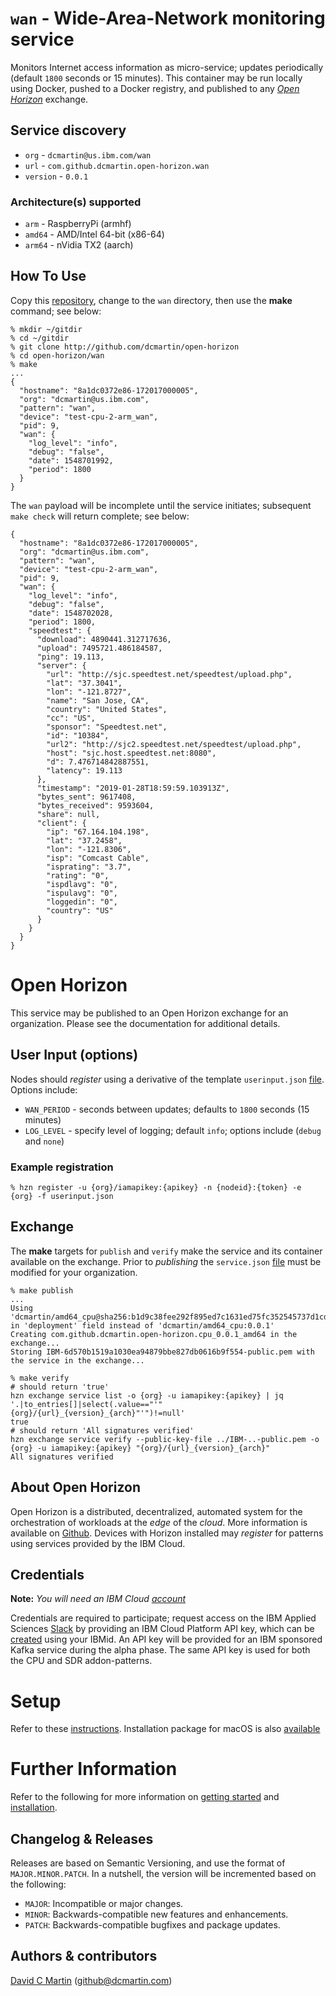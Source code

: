 # `wan` - Wide-Area-Network monitoring service

Monitors Internet access information as micro-service; updates periodically (default `1800` seconds or 15 minutes).  This container may be run locally using Docker, pushed to a Docker registry, and published to any [_Open Horizon_][open-horizon] exchange.

## Service discovery
+ `org` - `dcmartin@us.ibm.com/wan`
+ `url` - `com.github.dcmartin.open-horizon.wan`
+ `version` - `0.0.1`
### Architecture(s) supported
+ `arm` - RaspberryPi (armhf)
+ `amd64` - AMD/Intel 64-bit (x86-64)
+ `arm64` - nVidia TX2 (aarch)

## How To Use

Copy this [repository][repository], change to the `wan` directory, then use the **make** command; see below:

```
% mkdir ~/gitdir
% cd ~/gitdir
% git clone http://github.com/dcmartin/open-horizon
% cd open-horizon/wan
% make
...
{
  "hostname": "8a1dc0372e86-172017000005",
  "org": "dcmartin@us.ibm.com",
  "pattern": "wan",
  "device": "test-cpu-2-arm_wan",
  "pid": 9,
  "wan": {
    "log_level": "info",
    "debug": "false",
    "date": 1548701992,
    "period": 1800
  }
}
```
The `wan` payload will be incomplete until the service initiates; subsequent `make check` will return complete; see below:
```
{
  "hostname": "8a1dc0372e86-172017000005",
  "org": "dcmartin@us.ibm.com",
  "pattern": "wan",
  "device": "test-cpu-2-arm_wan",
  "pid": 9,
  "wan": {
    "log_level": "info",
    "debug": "false",
    "date": 1548702028,
    "period": 1800,
    "speedtest": {
      "download": 4890441.312717636,
      "upload": 7495721.486184587,
      "ping": 19.113,
      "server": {
        "url": "http://sjc.speedtest.net/speedtest/upload.php",
        "lat": "37.3041",
        "lon": "-121.8727",
        "name": "San Jose, CA",
        "country": "United States",
        "cc": "US",
        "sponsor": "Speedtest.net",
        "id": "10384",
        "url2": "http://sjc2.speedtest.net/speedtest/upload.php",
        "host": "sjc.host.speedtest.net:8080",
        "d": 7.476714842887551,
        "latency": 19.113
      },
      "timestamp": "2019-01-28T18:59:59.103913Z",
      "bytes_sent": 9617408,
      "bytes_received": 9593604,
      "share": null,
      "client": {
        "ip": "67.164.104.198",
        "lat": "37.2458",
        "lon": "-121.8306",
        "isp": "Comcast Cable",
        "isprating": "3.7",
        "rating": "0",
        "ispdlavg": "0",
        "ispulavg": "0",
        "loggedin": "0",
        "country": "US"
      }
    }
  }
}
```

# Open Horizon

This service may be published to an Open Horizon exchange for an organization.  Please see the documentation for additional details.

## User Input (options)
Nodes should _register_ using a derivative of the template `userinput.json` [file][userinput].  Options include:
+ `WAN_PERIOD` - seconds between updates; defaults to `1800` seconds (15 minutes)
+ `LOG_LEVEL` - specify level of logging; default `info`; options include (`debug` and `none`)
### Example registration
```
% hzn register -u {org}/iamapikey:{apikey} -n {nodeid}:{token} -e {org} -f userinput.json
```
## Exchange

The **make** targets for `publish` and `verify` make the service and its container available on the exchange.  Prior to _publishing_ the `service.json` [file][service-json] must be modified for your organization.
```
% make publish
...
Using 'dcmartin/amd64_cpu@sha256:b1d9c38fee292f895ed7c1631ed75fc352545737d1cd58f762a19e53d9144124' in 'deployment' field instead of 'dcmartin/amd64_cpu:0.0.1'
Creating com.github.dcmartin.open-horizon.cpu_0.0.1_amd64 in the exchange...
Storing IBM-6d570b1519a1030ea94879bbe827db0616b9f554-public.pem with the service in the exchange...
```
```
% make verify
# should return 'true'
hzn exchange service list -o {org} -u iamapikey:{apikey} | jq '.|to_entries[]|select(.value=="'"{org}/{url}_{version}_{arch}"'")!=null'
true
# should return 'All signatures verified'
hzn exchange service verify --public-key-file ../IBM-..-public.pem -o {org} -u iamapikey:{apikey} "{org}/{url}_{version}_{arch}"
All signatures verified
```
## About Open Horizon

Open Horizon is a distributed, decentralized, automated system for the orchestration of workloads at the _edge_ of the *cloud*.  More information is available on [Github][open-horizon].  Devices with Horizon installed may _register_ for patterns using services provided by the IBM Cloud.

## Credentials

**Note:** _You will need an IBM Cloud [account][ibm-registration]_

Credentials are required to participate; request access on the IBM Applied Sciences [Slack][edge-slack] by providing an IBM Cloud Platform API key, which can be [created][ibm-apikeys] using your IBMid.  An API key will be provided for an IBM sponsored Kafka service during the alpha phase.  The same API key is used for both the CPU and SDR addon-patterns.

# Setup

Refer to these [instructions][setup].  Installation package for macOS is also [available][macos-install]

# Further Information

Refer to the following for more information on [getting started][edge-fabric] and [installation][edge-install].

## Changelog & Releases

Releases are based on Semantic Versioning, and use the format
of ``MAJOR.MINOR.PATCH``. In a nutshell, the version will be incremented
based on the following:

- ``MAJOR``: Incompatible or major changes.
- ``MINOR``: Backwards-compatible new features and enhancements.
- ``PATCH``: Backwards-compatible bugfixes and package updates.

## Authors & contributors

[David C Martin][dcmartin] (github@dcmartin.com)

[userinput]: https://github.com/dcmartin/open-horizon/blob/master/wan/userinput.json
[service-json]: https://github.com/dcmartin/open-horizon/blob/master/wan/service.json
[build-json]: https://github.com/dcmartin/open-horizon/blob/master/wan/build.json
[dockerfile]: https://github.com/dcmartin/open-horizon/blob/master/wan/Dockerfile


[dcmartin]: https://github.com/dcmartin
[edge-fabric]: https://console.test.cloud.ibm.com/docs/services/edge-fabric/getting-started.html
[edge-install]: https://console.test.cloud.ibm.com/docs/services/edge-fabric/adding-devices.html
[edge-slack]: https://ibm-appsci.slack.com/messages/edge-fabric-users/
[ibm-apikeys]: https://console.bluemix.net/iam/#/apikeys
[ibm-registration]: https://console.bluemix.net/registration/
[issue]: https://github.com/dcmartin/open-horizon/issues
[macos-install]: http://pkg.bluehorizon.network/macos
[open-horizon]: http://github.com/open-horizon/
[repository]: https://github.com/dcmartin/open-horizon
[setup]: https://github.com/dcmartin/open-horizon/blob/master/setup/README.md
